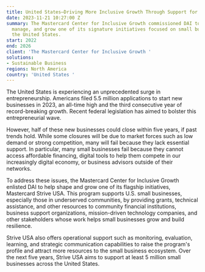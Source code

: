 ```yaml
---
title: United States—Driving More Inclusive Growth Through Support for Small Businesses
date: 2023-11-21 10:27:00 Z
summary: The Mastercard Center for Inclusive Growth commissioned DAI to help shape,
  manage, and grow one of its signature initiatives focused on small businesses in
  the United States.
start: 2022
end: 2026
client: 'The Mastercard Center for Inclusive Growth '
solutions:
- Sustainable Business
regions: North America
country: 'United States '
---
```


The United States is experiencing an unprecedented surge in entrepreneurship. Americans filed 5.5 million applications to start new businesses in 2023, an all-time high and the third consecutive year of record-breaking growth. Recent federal legislation has aimed to bolster this entrepreneurial wave.
 
However, half of these new businesses could close within five years, if past trends hold. While some closures will be due to market forces such as low demand or strong competition, many will fail because they lack essential support. In particular, many small businesses fail because they cannot access affordable financing, digital tools to help them compete in our increasingly digital economy, or business advisors outside of their networks.
 
To address these issues, the Mastercard Center for Inclusive Growth enlisted DAI to help shape and grow one of its flagship initiatives, Mastercard Strive USA. This program supports U.S. small businesses, especially those in underserved communities, by providing grants, technical assistance, and other resources to community financial institutions, business support organizations, mission-driven technology companies, and other stakeholders whose work helps small businesses grow and build resilience.
 
Strive USA also offers operational support such as monitoring, evaluation, learning, and strategic communication capabilities to raise the program's profile and attract more resources to the small business ecosystem. Over the next five years, Strive USA aims to support at least 5 million small businesses across the United States.